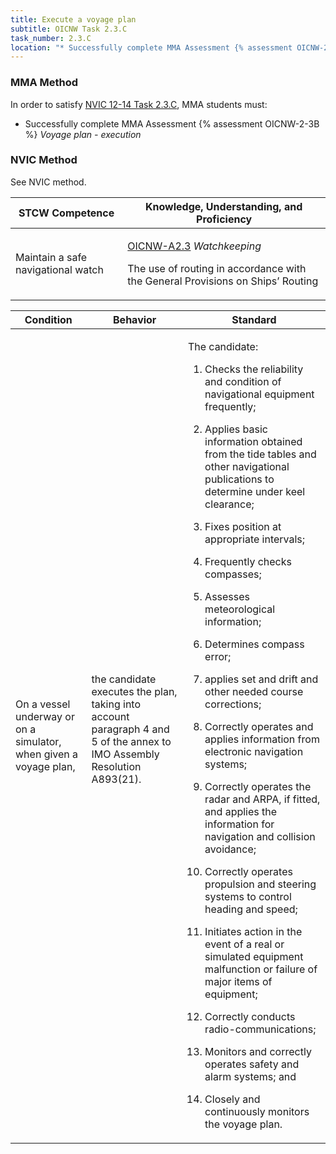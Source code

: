 ```yaml
---
title: Execute a voyage plan
subtitle: OICNW Task 2.3.C 
task_number: 2.3.C
location: "* Successfully complete MMA Assessment {% assessment OICNW-2-3B %} *Voyage plan - execution*" 
---
```



### MMA Method

In order to satisfy  [NVIC 12-14  Task  2.3.C]({{site.baseurl}}/assets/images/nvic-12-14.pdf), MMA students must:

* Successfully complete MMA Assessment {% assessment OICNW-2-3B %} *Voyage plan - execution*


### NVIC Method

<a onclick="togglevisibility('nvic_methods')" >See NVIC method.</a>

<div id='nvic_methods' class='hide'>

<table>
<thead>
<tr>
<th class='forty'> STCW Competence </th>
<th class='sixty'> Knowledge, Understanding, and Proficiency </th>
</tr>
</thead>




<tbody>
<tr><td markdown='1'>

Maintain a safe navigational watch

</td><td markdown='1'>

[OICNW-A2.3](../../tables/21.html#OICNW-A2.3) *Watchkeeping*

The use of routing in accordance with the General Provisions on Ships’ Routing

</td></tr>


</tbody>
</table>


<table>
<thead>
<tr><th class='twenty'>  Condition </th><th class='twenty'> Behavior </th><th  class='sixty'>Standard </th></tr>
</thead>
<tbody >



<tr><td markdown='1'>

On a vessel underway or on a simulator, when given a voyage plan,

</td><td markdown='1'>

the candidate executes the plan, taking into account paragraph 4 and 5 of the annex to IMO Assembly Resolution A893(21).

<br>

<div class="tooltip">
<span class="tooltiptext">
</span>
</div>


</td><td markdown='1'>

The candidate:

1. Checks the reliability and condition of navigational equipment frequently;

2. Applies basic information obtained from the tide tables and other navigational publications to determine under keel clearance;

3. Fixes position at appropriate intervals;

4. Frequently checks compasses;

5. Assesses meteorological information;

6. Determines compass error;

7. applies set and drift and other needed course corrections;

8. Correctly operates and applies information from electronic navigation systems;

9. Correctly operates the radar and ARPA, if fitted, and applies the information for navigation and collision avoidance;

10. Correctly operates propulsion and steering systems to control heading and speed;

11. Initiates action in the event of a real or simulated equipment malfunction or failure of major items of equipment;

12. Correctly conducts radio-communications;

13. Monitors and correctly operates safety and alarm systems; and

14. Closely and continuously monitors the voyage plan.

</td></tr>
</tbody>
</table>
</div>
